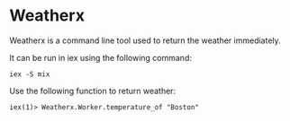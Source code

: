 Weatherx
========

Weatherx is a command line tool used to return the weather immediately.

It can be run in iex using the following command:

```
iex -S mix
```

Use the following function to return weather:

```
iex(1)> Weatherx.Worker.temperature_of "Boston"
```
